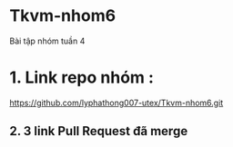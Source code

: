 # Tkvm-nhom6
Bài tập nhóm tuần 4 <br>
# 1. Link repo nhóm :
 https://github.com/lyphathong007-utex/Tkvm-nhom6.git
## 2. 3 link  Pull Request đã merge
